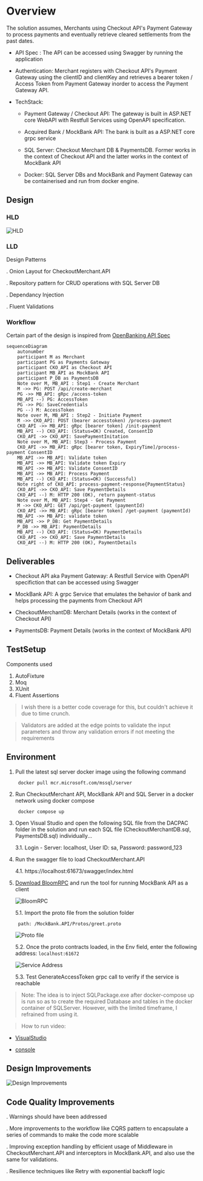 # Overview

The solution assumes, Merchants using Checkout API's Payment Gateway to process payments and eventually retrieve cleared settlements from the past dates. 

- API Spec : The API can be accessed using Swagger by running the application

- Authentication: Merchant registers with Checkout API's Payment Gateway using the clientID and clientKey and retrieves a bearer token / Access Token from Payment Gateway inorder to access the Payment Gateway API.

- TechStack: 
    - Payment Gateway / Checkout API: The gateway is built in ASP.NET core WebAPI with Restfull Services using OpenAPI specification.
    
    - Acquired Bank / MockBank API: The bank is built as a ASP.NET core grpc service
    
    - SQL Server: Checkout Merchant DB & PaymentsDB. Former works in the context of Checkout API and the latter works in the context of MockBank API
    
    - Docker: SQL Server DBs and MockBank and Payment Gateway can be containerised and run from docker engine.

## Design

### HLD

![HLD](/Design/HLD.png)

### LLD

Design Patterns

. Onion Layout for CheckoutMerchant.API

. Repository pattern for CRUD operations with SQL Server DB 

. Dependancy Injection

. Fluent Validations
    
### Workflow

Certain part of the design is inspired from [OpenBanking API Spec](https://openbankinguk.github.io/read-write-api-site3/v3.1.10/references/usage-examples/domestic-payments-usage-examples.html#sequence-diagram)

```mermaid
sequenceDiagram
    autonumber
    participant M as Merchant
    participant PG as Payments Gateway
    participant CKO_API as Checkout API 
    participant MB_API as MockBank API 
    participant P_DB as PaymentsDB
    Note over M, MB_API : Step1 - Create Merchant
    M ->> PG: POST /api/create-merchant
    PG ->> MB_API: gRpc /access-token
    MB_API --) PG: AccessToken
    PG ->> PG: SaveCredentials
    PG --) M: AccessToken
    Note over M, MB_API : Step2 - Initiate Payment 
    M ->> CKO_API: POST (bearer accesstoken) /process-payment
    CKO_API ->> MB_API: gRpc [bearer token] /init-payment
    MB_API --) CKO_API: (Status=OK) Created, ConsentID
    CKO_API ->> CKO_API: SavePaymentInitation
    Note over M, MB_API: Step3 - Process Payment
    CKO_API ->> MB_API: gRpc [bearer token, ExpiryTime]/process-payment ConsentID
    MB_API ->> MB_API: Validate token
    MB_API ->> MB_API: Validate token Expiry
    MB_API ->> MB_API: Validate ConsentID
    MB_API ->> MB_API: Process Payment
    MB_API --) CKO_API: (Status=OK) (Successful)
    Note right of CKO_API: process-payment-response{PaymentStatus}
    CKO_API ->> CKO_API: Save PaymentDetails
    CKO_API --) M: HTTP 200 (OK), return payment-status 
    Note over M, MB_API: Step4 - Get Payment
    M ->> CKO_API: GET /api/get-payment (paymentId)
    CKO_API ->> MB_API: gRpc [bearer token] /get-payment (paymentId)
    MB_API ->> MB_API: validate token
    MB_API ->> P_DB: Get PaymentDetails
    P_DB ->> MB_API: PaymentDetails
    MB_API --) CKO_API: (Status=OK) PaymentDetails
    CKO_API ->> CKO_API: Save PaymentDetails
    CKO_API --) M: HTTP 200 (OK), PaymentDetails
```

## Deliverables

- Checkout API aka Payment Gateway: A Restfull Service with OpenAPI specifiction that can be accessed using Swagger

- MockBank API: A grpc Service that emulates the behavior of bank and helps processing the payments from Checkout API

- CheckoutMerchantDB: Merchant Details (works in the context of Checkout API)

- PaymentsDB: Payment Details (works in the context of MockBank API)

## TestSetup

Components used
1. AutoFixture
2. Moq
3. XUnit
4. Fluent Assertions

> I wish there is a better code coverage for this, but couldn't achieve it due to time crunch. 
    
> Validators are added at the edge points to validate the input parameters and throw any validation errors if not meeting the requirements

## Environment


1. Pull the latest sql server docker image using the following command

        docker pull mcr.microsoft.com/mssql/server

2. Run CheckoutMerchant API, MockBank API and SQL Server in a docker network using docker compose

        docker compose up

3. Open Visual Studio and open the following SQL file from the DACPAC folder in the solution and run each SQL file (CheckoutMerchantDB.sql, PaymentsDB.sql) individually...
        
    3.1. Login - Server: localhost, User ID: sa, Password: password_123

4. Run the swagger file to load CheckoutMerchant.API

    4.1. https://localhost:61673/swagger/index.html

5. [Download BloomRPC](https://github.com/bloomrpc/bloomrpc/releases) and run the tool for running MockBank API as a client

    ![BloomRPC](/Design/BloomRPC.jpg)

    5.1. Import the proto file from the solution folder 
            
        path: /MockBank.API/Protos/greet.proto

    ![Proto file](/Design/Import%20Proto.jpg)
    
    5.2. Once the proto contracts loaded, in the Env field, enter the following address:    `localhost:61672`

    ![Service Address](/Design/ServiceLocator.jpg)

    5.3. Test GenerateAccessToken grpc call to verify if the service is reachable

    
> Note: The idea is to inject SQLPackage.exe after docker-compose up is run so as to create the required Database and tables in the docker container of SQLServer. However, with the limited timeframe, I refrained from using it. 

> How to run video: 

- [VisualStudio](/Design/video1975308753.mp4)

- [console](/Design/video1831597338.mp4)

## Design Improvements

![Design Improvements](/Design/Improvements.jpg)

## Code Quality Improvements

. Warnings should have been addressed

. More improvements to the workflow like CQRS pattern to encapsulate a series of commands to make the code more scalable

. Improving exception handling by efficient usage of Middleware in CheckoutMerchant.API and interceptors in MockBank.API, and also use the same for validations.

. Resilience techniques like Retry with exponential backoff logic